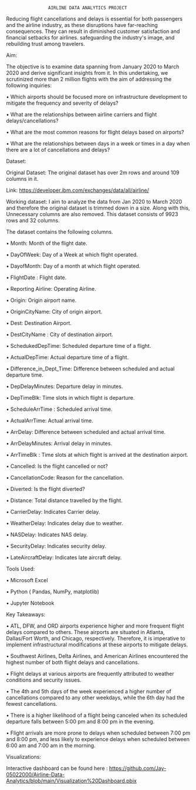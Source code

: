 				    AIRLINE DATA ANALYTICS PROJECT

 Reducing flight cancellations and delays is essential for both passengers and the airline industry, as these disruptions have far-reaching consequences. They can result in diminished customer satisfaction and financial setbacks for airlines. safeguarding the industry's image, and rebuilding trust among travelers.

Aim:
 
 The objective is to examine data spanning from January 2020 to March 2020 and derive significant insights from it. In this undertaking, we scrutinized more than 2 million flights with the aim of addressing the following inquiries:

•	Which airports should be focused more on infrastructure development to mitigate the frequency and severity of delays? 

•	What are the relationships between airline carriers and flight delays/cancellations?

•	What are the most common reasons for flight delays based on airports? 

•	What are the relationships between days in a week or times in a day when there are a lot of cancellations and delays?

Dataset:

Original Dataset: The original dataset has over 2m rows and around 109 columns in it.

Link:  https://developer.ibm.com/exchanges/data/all/airline/

Working dataset: I aim to analyze the data from Jan 2020 to March 2020 and therefore the original dataset is trimmed down in a size. Along with this, Unnecessary columns are also removed. This dataset consists of 9923 rows and 32 columns.

The dataset contains the following columns.

•	Month: Month of the flight date.

•	DayOfWeek: Day of a Week at which flight operated.

•	 DayofMonth: Day of a month at which flight operated.

•	FlightDate : Flight date.

•	Reporting Airline: Operating Airline.

•	Origin: Origin airport name.	

•	OriginCityName: City of origin airport.

•	Dest: Destination Airport.

•	DestCityName : City of destination airport.

•	SchedukedDepTime: Scheduled departure time of a flight.

•	ActualDepTime: Actual departure time of a flight.

•	Difference_in_Dept_Time: Difference between scheduled and actual departure time.

•	DepDelayMinutes: Departure delay in minutes.

•	DepTimeBlk: Time slots in which flight is departure.	

•	ScheduleArrTime : Scheduled arrival time.

•	ActualArrTime: Actual arrival time.	

•	ArrDelay: Difference between scheduled and actual arrival time.

•	ArrDelayMinutes: Arrival delay in minutes.

•	ArrTimeBlk : Time slots at which flight is arrived at the destination airport.

•	Cancelled: Is the flight cancelled or not?

•	CancellationCode: Reason for the cancellation.	

•	Diverted: Is the flight diverted?	

•	Distance: Total distance travelled by the flight.

•	CarrierDelay: Indicates Carrier delay.

•	WeatherDelay: Indicates delay due to weather.

•	NASDelay: Indicates NAS delay.

•	SecurityDelay: Indicates security delay.

•	LateAircraftDelay: Indicates late aircraft delay.


Tools Used:

•	Microsoft Excel

•	Python ( Pandas, NumPy, matplotlib)

•	Jupyter Notebook


Key Takeaways:

•	ATL, DFW, and ORD airports experience higher and more frequent flight delays compared to others. These airports are situated in Atlanta, Dallas/Fort Worth, and Chicago, respectively. Therefore, it is imperative to implement infrastructural modifications at these airports to mitigate delays.

•	Southwest Airlines, Delta Airlines, and American Airlines encountered the highest number of both flight delays and cancellations.

•	 Flight delays at various airports are frequently attributed to weather conditions and security issues.

•	The 4th and 5th days of the week experienced a higher number of cancellations compared to any other weekdays, while the 6th day had the fewest cancellations.

•	There is a higher likelihood of a flight being canceled when its scheduled departure falls between 5:00 pm and 8:00 pm in the evening.

•	Flight arrivals are more prone to delays when scheduled between 7:00 pm and 8:00 pm, and less likely to experience delays when scheduled between 6:00 am and 7:00 am in the morning.


Visualizations:


Interactive dashboard can be found here : https://github.com/Jay-05022000/Airline-Data-Analytics/blob/main/Visualization%20Dashboard.pbix






